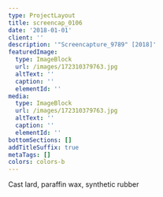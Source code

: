 ```yaml
---
type: ProjectLayout
title: screencap_0106
date: '2018-01-01'
client: ''
description: '"Screencapture_9789" [2018]'
featuredImage:
  type: ImageBlock
  url: /images/172310379763.jpg
  altText: ''
  caption: ''
  elementId: ''
media:
  type: ImageBlock
  url: /images/172310379763.jpg
  altText: ''
  caption: ''
  elementId: ''
bottomSections: []
addTitleSuffix: true
metaTags: []
colors: colors-b
---
```

Cast lard, paraffin wax, synthetic rubber

